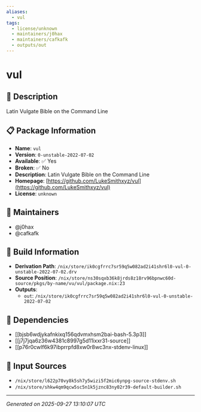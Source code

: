```yaml
---
aliases:
  - vul
tags:
  - license/unknown
  - maintainers/j0hax
  - maintainers/cafkafk
  - outputs/out
---
```


# vul

## 📝 Description

Latin Vulgate Bible on the Command Line

## 📋 Package Information

- **Name**: `vul`
- **Version**: `0-unstable-2022-07-02`
- **Available**: ✅ Yes
- **Broken**: ✅ No
- **Description**: Latin Vulgate Bible on the Command Line
- **Homepage**: [https://github.com/LukeSmithxyz/vul](https://github.com/LukeSmithxyz/vul)
- **License**: `unknown`
## 👥 Maintainers

- @j0hax
- @cafkafk


## 🔧 Build Information

- **Derivation Path**: `/nix/store/ik0cgfrrc7sr59q5w082ad2i41shr6l0-vul-0-unstable-2022-07-02.drv`
- **Source Position**: `/nix/store/ns30sqxb36k8jrds8z18rv96bpnwc60d-source/pkgs/by-name/vu/vul/package.nix:23`
- **Outputs**:
  - `out`:  `/nix/store/ik0cgfrrc7sr59q5w082ad2i41shr6l0-vul-0-unstable-2022-07-02`

## 🔗 Dependencies

- [[bjsb6wdjykafnkixq156qdvmxhsm2bai-bash-5.3p3]]
- [[j7j7jqa6z36w4381c8997g5d11ixxr31-source]]
- [[p76r0cwlf6k97ibprrpfd8xw0r8wc3nx-stdenv-linux]]

## 📁 Input Sources

- `/nix/store/l622p70vy8k5sh7y5wizi5f2mic6ynpg-source-stdenv.sh`
- `/nix/store/shkw4qm9qcw5sc5n1k5jznc83ny02r39-default-builder.sh`

---
*Generated on 2025-09-27 13:10:07 UTC*
